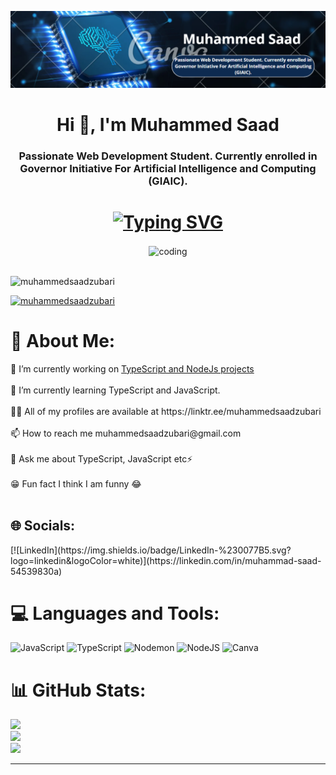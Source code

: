 ![logo](https://github.com/muhammedsaadzubari/muhammedsaadzubari/blob/main/Screenshot%202024-05-19%20222724.png)
<h1 align="center">Hi 👋, I'm Muhammed Saad</h1>
<h3 align="center">Passionate Web Development Student. Currently enrolled in Governor Initiative For Artificial Intelligence and Computing (GIAIC).</h3>

<h1 align="center"> <a href="https://git.io/typing-svg"><img src="https://readme-typing-svg.demolab.com?font=Algerian&weight=200&size=30&pause=1000&center=true&vCenter=true&random=false&width=1300&height=55&lines=%E2%9C%A8Hey!+I+am+Muhammed+Saad+Zubari%E2%9C%A8;%E2%9C%A8Passionate+Web+Development+Student%E2%9C%A8;%E2%9C%A8Currently+enrolled+in+Governor+Initiative+For+AI+%26+Computing+(GIAIC)+program.%E2%9C%A8" alt="Typing SVG" /></a>
</h1>

<center><img align="center" alt="coding" width="400" src="https://camo.githubusercontent.com/8a9c7f854df987a0b488caf7b4ca6fb56e368e1a0b85602574da94c19d1c2d2e/68747470733a2f2f70687973696373677572756b756c2e66696c65732e776f726470726573732e636f6d2f323031392f30322f6368617261637465722d312e676966">
</center>
<br/>

<p align="left"> <img src="https://komarev.com/ghpvc/?username=muhammedsaadzubari&label=Profile%20views&color=0e75b6&style=flat" alt="muhammedsaadzubari" /> </p>

<p align="left"> <a href="https://github.com/ryo-ma/github-profile-trophy"><img src="https://github-profile-trophy.vercel.app/?username=muhammedsaadzubari" alt="muhammedsaadzubari" /></a> </p>

<h1> 💫 About Me:</h1> 
🔭 I’m currently working on <a href="https://github.com/muhammedsaadzubari/typescript_and_nodejs_projects">TypeScript and NodeJs projects</a>
<br><br>🌱 I’m currently learning TypeScript and JavaScript.<br><br>👨‍💻 All of my profiles are available at https://linktr.ee/muhammedsaadzubari<br><br>📫 How to reach me muhammedsaadzubari@gmail.com<br><br>💬 Ask me about TypeScript, JavaScript etc⚡<br><br>😁 Fun fact I think I am funny 😂<br><br>


<h2> 🌐 Socials:</h2>
[![LinkedIn](https://img.shields.io/badge/LinkedIn-%230077B5.svg?logo=linkedin&logoColor=white)](https://linkedin.com/in/muhammad-saad-54539830a) 

# 💻 Languages and Tools:
![JavaScript](https://img.shields.io/badge/javascript-%23323330.svg?style=for-the-badge&logo=javascript&logoColor=%23F7DF1E) ![TypeScript](https://img.shields.io/badge/typescript-%23007ACC.svg?style=for-the-badge&logo=typescript&logoColor=white) ![Nodemon](https://img.shields.io/badge/NODEMON-%23323330.svg?style=for-the-badge&logo=nodemon&logoColor=%BBDEAD) ![NodeJS](https://img.shields.io/badge/node.js-6DA55F?style=for-the-badge&logo=node.js&logoColor=white) ![Canva](https://img.shields.io/badge/Canva-%2300C4CC.svg?style=for-the-badge&logo=Canva&logoColor=white)
# 📊 GitHub Stats:
![](https://github-readme-stats.vercel.app/api?username=muhammedsaadzubari&theme=dark&hide_border=false&include_all_commits=false&count_private=false)<br/>
![](https://github-readme-streak-stats.herokuapp.com/?user=muhammedsaadzubari&theme=dark&hide_border=false)<br/>
![](https://github-readme-stats.vercel.app/api/top-langs/?username=muhammedsaadzubari&theme=dark&hide_border=false&include_all_commits=false&count_private=false&layout=compact)

---
